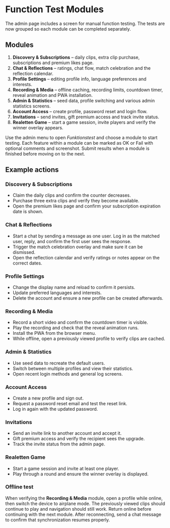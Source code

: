 # Function Test Modules

The admin page includes a screen for manual function testing. The tests are now grouped so each module can be completed separately.

## Modules

1. **Discovery & Subscriptions** – daily clips, extra clip purchase, subscriptions and premium likes page.
2. **Chat & Reflections** – ratings, chat flow, match celebration and the reflection calendar.
3. **Profile Settings** – editing profile info, language preferences and interests.
4. **Recording & Media** – offline caching, recording limits, countdown timer, reveal animation and PWA installation.
5. **Admin & Statistics** – seed data, profile switching and various admin statistics screens.
6. **Account Access** – create profile, password reset and login flow.
7. **Invitations** – send invites, gift premium access and track invite status.
8. **Realetten Game** – start a game session, invite players and verify the winner overlay appears.

Use the admin menu to open *Funktionstest* and choose a module to start testing. Each feature within a module can be marked as OK or Fail with optional comments and screenshot. Submit results when a module is finished before moving on to the next.

## Example actions

### Discovery & Subscriptions

- Claim the daily clips and confirm the counter decreases.
- Purchase three extra clips and verify they become available.
- Open the premium likes page and confirm your subscription expiration date is shown.

### Chat & Reflections

- Start a chat by sending a message as one user. Log in as the matched user, reply, and confirm the first user sees the response.
- Trigger the match celebration overlay and make sure it can be dismissed.
- Open the reflection calendar and verify ratings or notes appear on the correct dates.

### Profile Settings

- Change the display name and reload to confirm it persists.
- Update preferred languages and interests.
- Delete the account and ensure a new profile can be created afterwards.

### Recording & Media

- Record a short video and confirm the countdown timer is visible.
- Play the recording and check that the reveal animation runs.
- Install the PWA from the browser menu.
- While offline, open a previously viewed profile to verify clips are cached.

### Admin & Statistics

- Use seed data to recreate the default users.
- Switch between multiple profiles and view their statistics.
- Open recent login methods and general log screens.

### Account Access

- Create a new profile and sign out.
- Request a password reset email and test the reset link.
- Log in again with the updated password.

### Invitations

- Send an invite link to another account and accept it.
- Gift premium access and verify the recipient sees the upgrade.
- Track the invite status from the admin page.

### Realetten Game

- Start a game session and invite at least one player.
- Play through a round and ensure the winner overlay is displayed.

### Offline test

When verifying the **Recording & Media** module, open a profile while online, then switch the device to airplane mode. The previously viewed clips should continue to play and navigation should still work. Return online before continuing with the next module.
After reconnecting, send a chat message to confirm that synchronization resumes properly.
